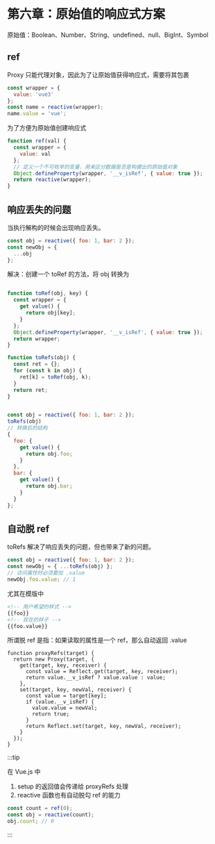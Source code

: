 # 第六章：原始值的响应式方案

原始值：Boolean、Number、String、undefined、null、BigInt、Symbol

## ref

Proxy 只能代理对象，因此为了让原始值获得响应式，需要将其包裹

```javascript
const wrapper = {
  value: 'vue3'
};
const name = reactive(wrapper);
name.value = 'vue';
```

为了方便为原始值创建响应式

```javascript
function ref(val) {
  const wrapper = {
    value: val
  };
  // 定义一个不可枚举的变量，用来区分数据是否是构建出的原始值对象
  Object.defineProperty(wrapper, '__v_isRef', { value: true });
  return reactive(wrapper);
}
```

## 响应丢失的问题

当执行解构的时候会出现响应丢失。

```javascript
const obj = reactive({ foo: 1, bar: 2 });
const newObj = {
  ...obj
};
```

解决：创建一个 toRef 的方法，将 obj 转换为

```javascript

function toRef(obj, key) {
  const wrapper = {
    get value() {
      return obj[key];
    }
  };
  Object.defineProperty(wrapper, '__v_isRef', { value: true });
  return wrapper;
}

function toRefs(obj) {
  const ret = {};
  for (const k in obj) {
    ret[k] = toRef(obj, k);
  }
  return ret;
}


const obj = reactive({ foo: 1, bar: 2 });
toRefs(obj)
// 转换后的结构
{
  foo: {
    get value() {
      return obj.foo;
    }
  },
  bar: {
    get value() {
      return obj.bar;
    }
  }
};
```

## 自动脱 ref

toRefs 解决了响应丢失的问题，但也带来了新的问题。

```javascript
const obj = reactive({ foo: 1, bar: 2 });
const newObj = { ...toRefs(obj) };
// 访问属性时必须要加 .value
newObj.foo.value; // 1
```

尤其在模版中

```html
<!-- 用户希望的样式 -->
{{foo}}
<!-- 现在的样子 -->
{{foo.value}}
```

所谓脱 ref 是指：如果读取的属性是一个 ref，那么自动返回 .value

```javascript{5,9}
function proxyRefs(target) {
  return new Proxy(target, {
    get(target, key, receiver) {
      const value = Reflect.get(target, key, receiver);
      return value.__v_isRef ? value.value : value;
    },
    set(target, key, newVal, receiver) {
      const value = target[key];
      if (value.__v_isRef) {
        value.value = newVal;
        return true;
      }
      return Reflect.set(target, key, newVal, receiver);
    }
  });
}
```

:::tip

在 Vue.js 中

1. setup 的返回值会传递给 proxyRefs 处理
2. reactive 函数也有自动脱勾 ref 的能力

```javascript
const count = ref(0);
const obj = reactive(count);
obj.count; // 0
```

:::
